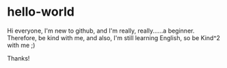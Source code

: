 # hello-world

Hi everyone, I'm new to github, and I'm really, really……a beginner. Therefore, be kind with me, and also, I'm still learning English, so be Kind^2 with me ;)

Thanks!
